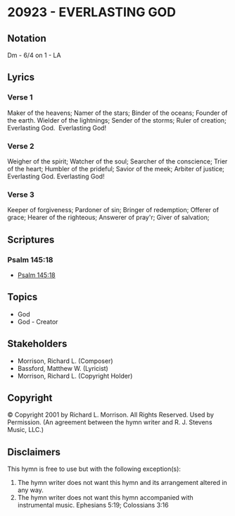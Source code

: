 # 20923 - EVERLASTING GOD

## Notation

Dm - 6/4 on 1 - LA

## Lyrics

### Verse 1

Maker of the heavens; Namer of the stars; Binder of the oceans; Founder of the earth. Wielder of the lightnings; Sender of the storms; Ruler of creation;
 Everlasting God.  Everlasting God!

### Verse 2

Weigher of the spirit; Watcher of the soul; Searcher of the conscience; Trier of the heart; Humbler of the prideful; Savior of the meek; Arbiter of justice; Everlasting God.
Everlasting God!

### Verse 3

Keeper of forgiveness; Pardoner of sin; Bringer of redemption; Offerer of grace; Hearer of the righteous; Answerer of pray'r; Giver of salvation;


## Scriptures

### Psalm 145:18

- [Psalm 145:18](https://www.biblegateway.com/passage/?search=Psalm%20145%3A18)


## Topics

- God
- God - Creator

## Stakeholders

- Morrison, Richard L. (Composer)
- Bassford, Matthew W. (Lyricist)
- Morrison, Richard L. (Copyright Holder)

## Copyright

© Copyright 2001 by Richard L. Morrison. All Rights Reserved. Used by Permission.
(An agreement between the hymn writer and R. J. Stevens Music, LLC.)

## Disclaimers

This hymn is free to use but with the following exception(s):
1. The hymn writer does not want this hymn and its arrangement altered in any way.
2. The hymn writer does not want this hymn accompanied with instrumental music.
Ephesians 5:19; Colossians 3:16

